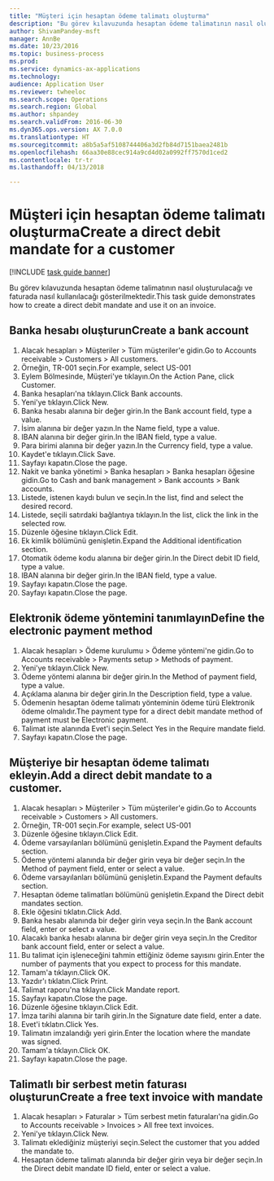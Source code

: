 ```yaml
--- 
title: "Müşteri için hesaptan ödeme talimatı oluşturma"
description: "Bu görev kılavuzunda hesaptan ödeme talimatının nasıl oluşturulacağı ve faturada nasıl kullanılacağı gösterilmektedir."
author: ShivamPandey-msft
manager: AnnBe
ms.date: 10/23/2016
ms.topic: business-process
ms.prod: 
ms.service: dynamics-ax-applications
ms.technology: 
audience: Application User
ms.reviewer: twheeloc
ms.search.scope: Operations
ms.search.region: Global
ms.author: shpandey
ms.search.validFrom: 2016-06-30
ms.dyn365.ops.version: AX 7.0.0
ms.translationtype: HT
ms.sourcegitcommit: a8b5a5af5108744406a3d2fb84d7151baea2481b
ms.openlocfilehash: 66aa30e88cec914a9cd4d02a0992ff7570d1ced2
ms.contentlocale: tr-tr
ms.lasthandoff: 04/13/2018

---
```

# <a name="create-a-direct-debit-mandate-for-a-customer"></a><span data-ttu-id="c7d89-103">Müşteri için hesaptan ödeme talimatı oluşturma</span><span class="sxs-lookup"><span data-stu-id="c7d89-103">Create a direct debit mandate for a customer</span></span>

[!INCLUDE [task guide banner](../../includes/task-guide-banner.md)]

<span data-ttu-id="c7d89-104">Bu görev kılavuzunda hesaptan ödeme talimatının nasıl oluşturulacağı ve faturada nasıl kullanılacağı gösterilmektedir.</span><span class="sxs-lookup"><span data-stu-id="c7d89-104">This task guide demonstrates how to create a direct debit mandate and use it on an invoice.</span></span>


## <a name="create-a-bank-account"></a><span data-ttu-id="c7d89-105">Banka hesabı oluşturun</span><span class="sxs-lookup"><span data-stu-id="c7d89-105">Create a bank account</span></span>
1. <span data-ttu-id="c7d89-106">Alacak hesapları > Müşteriler > Tüm müşteriler'e gidin.</span><span class="sxs-lookup"><span data-stu-id="c7d89-106">Go to Accounts receivable > Customers > All customers.</span></span>
2. <span data-ttu-id="c7d89-107">Örneğin, TR-001 seçin.</span><span class="sxs-lookup"><span data-stu-id="c7d89-107">For example, select US-001</span></span>
3. <span data-ttu-id="c7d89-108">Eylem Bölmesinde, Müşteri'ye tıklayın.</span><span class="sxs-lookup"><span data-stu-id="c7d89-108">On the Action Pane, click Customer.</span></span>
4. <span data-ttu-id="c7d89-109">Banka hesapları'na tıklayın.</span><span class="sxs-lookup"><span data-stu-id="c7d89-109">Click Bank accounts.</span></span>
5. <span data-ttu-id="c7d89-110">Yeni'ye tıklayın.</span><span class="sxs-lookup"><span data-stu-id="c7d89-110">Click New.</span></span>
6. <span data-ttu-id="c7d89-111">Banka hesabı alanına bir değer girin.</span><span class="sxs-lookup"><span data-stu-id="c7d89-111">In the Bank account field, type a value.</span></span>
7. <span data-ttu-id="c7d89-112">İsim alanına bir değer yazın.</span><span class="sxs-lookup"><span data-stu-id="c7d89-112">In the Name field, type a value.</span></span>
8. <span data-ttu-id="c7d89-113">IBAN alanına bir değer girin.</span><span class="sxs-lookup"><span data-stu-id="c7d89-113">In the IBAN field, type a value.</span></span>
9. <span data-ttu-id="c7d89-114">Para birimi alanına bir değer yazın.</span><span class="sxs-lookup"><span data-stu-id="c7d89-114">In the Currency field, type a value.</span></span>
10. <span data-ttu-id="c7d89-115">Kaydet'e tıklayın.</span><span class="sxs-lookup"><span data-stu-id="c7d89-115">Click Save.</span></span>
11. <span data-ttu-id="c7d89-116">Sayfayı kapatın.</span><span class="sxs-lookup"><span data-stu-id="c7d89-116">Close the page.</span></span>
12. <span data-ttu-id="c7d89-117">Nakit ve banka yönetimi > Banka hesapları > Banka hesapları öğesine gidin.</span><span class="sxs-lookup"><span data-stu-id="c7d89-117">Go to Cash and bank management > Bank accounts > Bank accounts.</span></span>
13. <span data-ttu-id="c7d89-118">Listede, istenen kaydı bulun ve seçin.</span><span class="sxs-lookup"><span data-stu-id="c7d89-118">In the list, find and select the desired record.</span></span>
14. <span data-ttu-id="c7d89-119">Listede, seçili satırdaki bağlantıya tıklayın.</span><span class="sxs-lookup"><span data-stu-id="c7d89-119">In the list, click the link in the selected row.</span></span>
15. <span data-ttu-id="c7d89-120">Düzenle öğesine tıklayın.</span><span class="sxs-lookup"><span data-stu-id="c7d89-120">Click Edit.</span></span>
16. <span data-ttu-id="c7d89-121">Ek kimlik bölümünü genişletin.</span><span class="sxs-lookup"><span data-stu-id="c7d89-121">Expand the Additional identification section.</span></span>
17. <span data-ttu-id="c7d89-122">Otomatik ödeme kodu alanına bir değer girin.</span><span class="sxs-lookup"><span data-stu-id="c7d89-122">In the Direct debit ID field, type a value.</span></span>
18. <span data-ttu-id="c7d89-123">IBAN alanına bir değer girin.</span><span class="sxs-lookup"><span data-stu-id="c7d89-123">In the IBAN field, type a value.</span></span>
19. <span data-ttu-id="c7d89-124">Sayfayı kapatın.</span><span class="sxs-lookup"><span data-stu-id="c7d89-124">Close the page.</span></span>
20. <span data-ttu-id="c7d89-125">Sayfayı kapatın.</span><span class="sxs-lookup"><span data-stu-id="c7d89-125">Close the page.</span></span>

## <a name="define-the-electronic-payment-method"></a><span data-ttu-id="c7d89-126">Elektronik ödeme yöntemini tanımlayın</span><span class="sxs-lookup"><span data-stu-id="c7d89-126">Define the electronic payment method</span></span>
1. <span data-ttu-id="c7d89-127">Alacak hesapları > Ödeme kurulumu > Ödeme yöntemi'ne gidin.</span><span class="sxs-lookup"><span data-stu-id="c7d89-127">Go to Accounts receivable > Payments setup > Methods of payment.</span></span>
2. <span data-ttu-id="c7d89-128">Yeni'ye tıklayın.</span><span class="sxs-lookup"><span data-stu-id="c7d89-128">Click New.</span></span>
3. <span data-ttu-id="c7d89-129">Ödeme yöntemi alanına bir değer girin.</span><span class="sxs-lookup"><span data-stu-id="c7d89-129">In the Method of payment field, type a value.</span></span>
4. <span data-ttu-id="c7d89-130">Açıklama alanına bir değer girin.</span><span class="sxs-lookup"><span data-stu-id="c7d89-130">In the Description field, type a value.</span></span>
5. <span data-ttu-id="c7d89-131">Ödemenin hesaptan ödeme talimatı yönteminin ödeme türü Elektronik ödeme olmalıdır.</span><span class="sxs-lookup"><span data-stu-id="c7d89-131">The payment type for a direct debit mandate method of payment must be Electronic payment.</span></span>
6. <span data-ttu-id="c7d89-132">Talimat iste alanında Evet'i seçin.</span><span class="sxs-lookup"><span data-stu-id="c7d89-132">Select Yes in the Require mandate field.</span></span>
7. <span data-ttu-id="c7d89-133">Sayfayı kapatın.</span><span class="sxs-lookup"><span data-stu-id="c7d89-133">Close the page.</span></span>

## <a name="add-a-direct-debit-mandate-to-a-customer"></a><span data-ttu-id="c7d89-134">Müşteriye bir hesaptan ödeme talimatı ekleyin.</span><span class="sxs-lookup"><span data-stu-id="c7d89-134">Add a direct debit mandate to a customer.</span></span>
1. <span data-ttu-id="c7d89-135">Alacak hesapları > Müşteriler > Tüm müşteriler'e gidin.</span><span class="sxs-lookup"><span data-stu-id="c7d89-135">Go to Accounts receivable > Customers > All customers.</span></span>
2. <span data-ttu-id="c7d89-136">Örneğin, TR-001 seçin.</span><span class="sxs-lookup"><span data-stu-id="c7d89-136">For example, select US-001</span></span>
3. <span data-ttu-id="c7d89-137">Düzenle öğesine tıklayın.</span><span class="sxs-lookup"><span data-stu-id="c7d89-137">Click Edit.</span></span>
4. <span data-ttu-id="c7d89-138">Ödeme varsayılanları bölümünü genişletin.</span><span class="sxs-lookup"><span data-stu-id="c7d89-138">Expand the Payment defaults section.</span></span>
5. <span data-ttu-id="c7d89-139">Ödeme yöntemi alanında bir değer girin veya bir değer seçin.</span><span class="sxs-lookup"><span data-stu-id="c7d89-139">In the Method of payment field, enter or select a value.</span></span>
6. <span data-ttu-id="c7d89-140">Ödeme varsayılanları bölümünü genişletin.</span><span class="sxs-lookup"><span data-stu-id="c7d89-140">Expand the Payment defaults section.</span></span>
7. <span data-ttu-id="c7d89-141">Hesaptan ödeme talimatları bölümünü genişletin.</span><span class="sxs-lookup"><span data-stu-id="c7d89-141">Expand the Direct debit mandates section.</span></span>
8. <span data-ttu-id="c7d89-142">Ekle öğesini tıklatın.</span><span class="sxs-lookup"><span data-stu-id="c7d89-142">Click Add.</span></span>
9. <span data-ttu-id="c7d89-143">Banka hesabı alanında bir değer girin veya seçin.</span><span class="sxs-lookup"><span data-stu-id="c7d89-143">In the Bank account field, enter or select a value.</span></span>
10. <span data-ttu-id="c7d89-144">Alacaklı banka hesabı alanına bir değer girin veya seçin.</span><span class="sxs-lookup"><span data-stu-id="c7d89-144">In the Creditor bank account field, enter or select a value.</span></span>
11. <span data-ttu-id="c7d89-145">Bu talimat için işleneceğini tahmin ettiğiniz ödeme sayısını girin.</span><span class="sxs-lookup"><span data-stu-id="c7d89-145">Enter the number of payments that you expect to process for this mandate.</span></span>
12. <span data-ttu-id="c7d89-146">Tamam'a tıklayın.</span><span class="sxs-lookup"><span data-stu-id="c7d89-146">Click OK.</span></span>
13. <span data-ttu-id="c7d89-147">Yazdır'ı tıklatın.</span><span class="sxs-lookup"><span data-stu-id="c7d89-147">Click Print.</span></span>
14. <span data-ttu-id="c7d89-148">Talimat raporu'na tıklayın.</span><span class="sxs-lookup"><span data-stu-id="c7d89-148">Click Mandate report.</span></span>
15. <span data-ttu-id="c7d89-149">Sayfayı kapatın.</span><span class="sxs-lookup"><span data-stu-id="c7d89-149">Close the page.</span></span>
16. <span data-ttu-id="c7d89-150">Düzenle öğesine tıklayın.</span><span class="sxs-lookup"><span data-stu-id="c7d89-150">Click Edit.</span></span>
17. <span data-ttu-id="c7d89-151">İmza tarihi alanına bir tarih girin.</span><span class="sxs-lookup"><span data-stu-id="c7d89-151">In the Signature date field, enter a date.</span></span>
18. <span data-ttu-id="c7d89-152">Evet'i tıklatın.</span><span class="sxs-lookup"><span data-stu-id="c7d89-152">Click Yes.</span></span>
19. <span data-ttu-id="c7d89-153">Talimatın imzalandığı yeri girin.</span><span class="sxs-lookup"><span data-stu-id="c7d89-153">Enter the location where the mandate was signed.</span></span>
20. <span data-ttu-id="c7d89-154">Tamam'a tıklayın.</span><span class="sxs-lookup"><span data-stu-id="c7d89-154">Click OK.</span></span>
21. <span data-ttu-id="c7d89-155">Sayfayı kapatın.</span><span class="sxs-lookup"><span data-stu-id="c7d89-155">Close the page.</span></span>

## <a name="create-a-free-text-invoice-with-mandate"></a><span data-ttu-id="c7d89-156">Talimatlı bir serbest metin faturası oluşturun</span><span class="sxs-lookup"><span data-stu-id="c7d89-156">Create a free text invoice with mandate</span></span>
1. <span data-ttu-id="c7d89-157">Alacak hesapları > Faturalar > Tüm serbest metin faturaları'na gidin.</span><span class="sxs-lookup"><span data-stu-id="c7d89-157">Go to Accounts receivable > Invoices > All free text invoices.</span></span>
2. <span data-ttu-id="c7d89-158">Yeni'ye tıklayın.</span><span class="sxs-lookup"><span data-stu-id="c7d89-158">Click New.</span></span>
3. <span data-ttu-id="c7d89-159">Talimatı eklediğiniz müşteriyi seçin.</span><span class="sxs-lookup"><span data-stu-id="c7d89-159">Select the customer that you added the mandate to.</span></span>
4. <span data-ttu-id="c7d89-160">Hesaptan ödeme talimatı alanında bir değer girin veya bir değer seçin.</span><span class="sxs-lookup"><span data-stu-id="c7d89-160">In the Direct debit mandate ID field, enter or select a value.</span></span>


